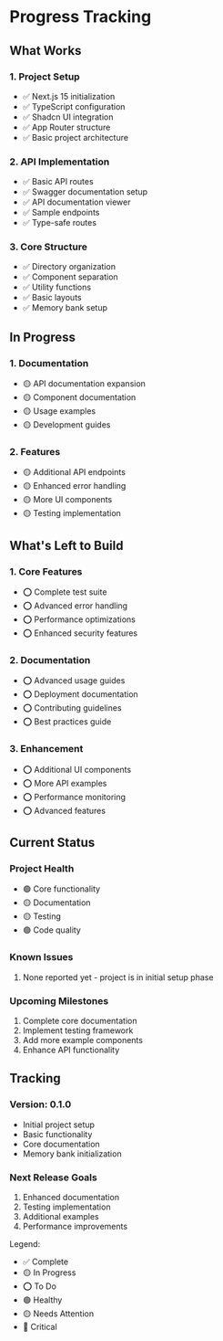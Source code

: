 # Progress Tracking

## What Works

### 1. Project Setup

- ✅ Next.js 15 initialization
- ✅ TypeScript configuration
- ✅ Shadcn UI integration
- ✅ App Router structure
- ✅ Basic project architecture

### 2. API Implementation

- ✅ Basic API routes
- ✅ Swagger documentation setup
- ✅ API documentation viewer
- ✅ Sample endpoints
- ✅ Type-safe routes

### 3. Core Structure

- ✅ Directory organization
- ✅ Component separation
- ✅ Utility functions
- ✅ Basic layouts
- ✅ Memory bank setup

## In Progress

### 1. Documentation

- 🟡 API documentation expansion
- 🟡 Component documentation
- 🟡 Usage examples
- 🟡 Development guides

### 2. Features

- 🟡 Additional API endpoints
- 🟡 Enhanced error handling
- 🟡 More UI components
- 🟡 Testing implementation

## What's Left to Build

### 1. Core Features

- ⭕ Complete test suite
- ⭕ Advanced error handling
- ⭕ Performance optimizations
- ⭕ Enhanced security features

### 2. Documentation

- ⭕ Advanced usage guides
- ⭕ Deployment documentation
- ⭕ Contributing guidelines
- ⭕ Best practices guide

### 3. Enhancement

- ⭕ Additional UI components
- ⭕ More API examples
- ⭕ Performance monitoring
- ⭕ Advanced features

## Current Status

### Project Health

- 🟢 Core functionality
- 🟡 Documentation
- 🟡 Testing
- 🟢 Code quality

### Known Issues

1. None reported yet - project is in initial setup phase

### Upcoming Milestones

1. Complete core documentation
2. Implement testing framework
3. Add more example components
4. Enhance API functionality

## Tracking

### Version: 0.1.0

- Initial project setup
- Basic functionality
- Core documentation
- Memory bank initialization

### Next Release Goals

1. Enhanced documentation
2. Testing implementation
3. Additional examples
4. Performance improvements

Legend:

- ✅ Complete
- 🟡 In Progress
- ⭕ To Do
- 🟢 Healthy
- 🟡 Needs Attention
- 🔴 Critical
